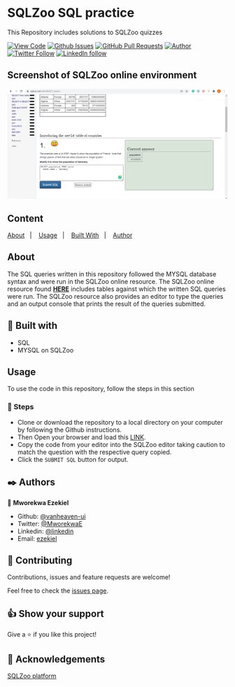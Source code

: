# SQLZoo SQL practice

This Repository includes solutions to SQLZoo quizzes
  
[![View Code](https://img.shields.io/badge/View%20-Code-green)](https://github.com/vanheaven-ui/SQLZoo)
[![Github Issues](https://img.shields.io/badge/GitHub-Issues-orange)](https://github.com/vanheaven-ui/SQLZoo/issues)
[![GitHub Pull Requests](https://img.shields.io/badge/GitHub-Pull%20Requests-blue)](https://github.com/vanheaven-ui/SQLZoo/pulls)
[![Author](https://img.shields.io/badge/Github-Author-black)](https://github.com/vanheaven-ui)
[![Twitter Follow](https://img.shields.io/badge/Twitter-Ezekiel-%231DA1F2)](https://twitter.com/MworekwaE)
[![LinkedIn follow](https://img.shields.io/badge/LinkedIn-Ezekiel-%232867B2)](https://www.linkedin.com/in/vanheaven/)

## Screenshot of SQLZoo online environment

<img src="/img/screenshot.png">

## Content

<a text-align="center" href="#about">About</a>&nbsp;&nbsp;&nbsp;|&nbsp;&nbsp;&nbsp;
<a href="#usage">Usage</a>&nbsp;&nbsp;&nbsp;|&nbsp;&nbsp;&nbsp;
<a href="#with">Built With</a>&nbsp;&nbsp;&nbsp;|&nbsp;&nbsp;&nbsp;
<a href="#author">Author</a>


## About <a name = "about"></a>
The SQL queries written in this repository followed the MYSQL database syntax and were run in the SQLZoo online resource. The SQLZoo online resource found [**HERE**](https://sqlzoo.net/wiki/SELECT_basics) includes tables against which the written SQL queries were run. The SQLZoo resource also provides an editor to type the queries and an output console that prints the result of the queries submitted.

## 🔧 Built with<a name = "with"></a>

- SQL
- MYSQL on SQLZoo

## Usage <a name = "usage"></a>
To use the code in this repository, follow the steps in this section

### 🔨 Steps
- Clone or download the repository to a local directory on your computer by following the Github instructions.
- Then Open your browser and load this [LINK](https://sqlzoo.net/wiki/SELECT_basics).
- Copy the code from your editor into the SQLZoo editor taking caution to match the question with the respective query copied.
- Click the ``SUBMIT SQL`` button for output.

## ✒️  Authors <a name = "author"></a>

👤 **Mworekwa Ezekiel**

- Github: [@vanheaven-ui](https://github.com/vanheaven-ui)
- Twitter: [@MworekwaE](https://twitter.com/MworekwaE)
- Linkedin: [@linkedin](https://www.linkedin.com/in/vanheaven/)
- Email: [ezekiel](mailto:vanheaven6@gmail.com)

## 🤝 Contributing

Contributions, issues and feature requests are welcome!

Feel free to check the [issues page](https://github.com/vanheaven-ui/SQLZoo/issues).


## 👍 Show your support

Give a ⭐️ if you like this project!

## :clap: Acknowledgements
[SQLZoo platform](https://sqlzoo.net/wiki/SELECT_basics)
